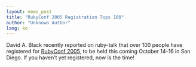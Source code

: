 ```yaml
---
layout: news_post
title: "RubyConf 2005 Registration Tops 100"
author: "Unknown Author"
lang: ko
---
```


David A. Black recently reported on ruby-talk that over 100 people have
registered for [RubyConf 2005][1], to be held this coming October 14-16
in San Diego. If you haven’t yet registered, now is the time!



[1]: http://www.rubyconf.org/ 
